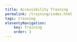 ```yaml
---
title: Accessibility Training
permalink: /training/index.html
tags: training
eleventyNavigation:
    key: Training
    order: 3
---
```


